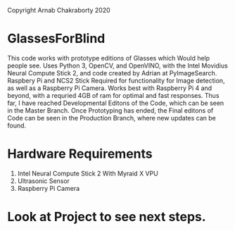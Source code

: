 Copyright Arnab Chakraborty 2020
# GlassesForBlind
This code works with prototype editions of Glasses which Would help people see. Uses Python 3, OpenCV, and OpenVINO, with the Intel Movidius Neural Compute Stick 2, and code created by Adrian at PyImageSearch. Raspbery Pi and NCS2 Stick Required for functionality for Image detection, as well as a Raspberry Pi Camera. Works best with Raspberry Pi 4 and beyond, with a requried 4GB of ram for optimal and fast responses. Thus far, I have reached Developmental Editons of the Code, which can be seen in the Master Branch. Once Prototyping has ended, the Final editons of Code can be seen in the Production Branch, where new updates can be found.

# Hardware Requirements
1. Intel Neural Compute Stick 2 With Myraid X VPU
2. Ultrasonic Sensor
3. Raspberry Pi Camera

# Look at Project to see next steps.
